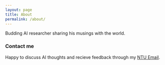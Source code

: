 ```yaml
---
layout: page
title: About
permalink: /about/
---
```



Budding AI researcher sharing his musings with the world. 

### Contact me

Happy to discuss AI thoughts and recieve feedback through my [NTU Email](mailto:pung0013@e.ntu.edu.sg).
